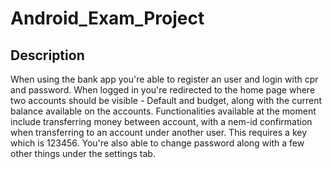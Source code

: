 # Android_Exam_Project
## Description
When using the bank app you're able to register an user and login with cpr and password.
When logged in you're redirected to the home page where two accounts should be visible - Default and budget, along with the current balance available on the accounts.
Functionalities available at the moment include transferring money between account, with a nem-id confirmation when transferring to an account under another user.
This requires a key which is 123456.
You're also able to change password along with a few other things under the settings tab.

